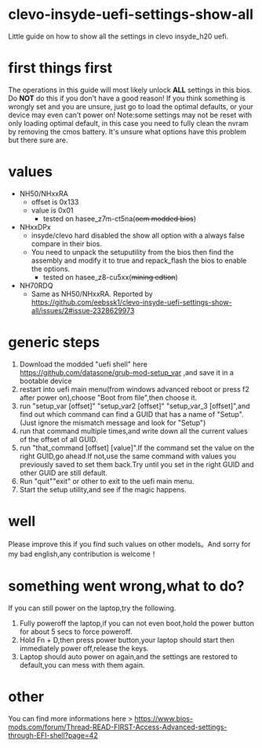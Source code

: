 # clevo-insyde-uefi-settings-show-all
Little guide on how to show all the settings in clevo insyde_h20 uefi.

# first things first
The operations in this guide will most likely unlock __ALL__ settings in this bios. Do __NOT__ do this if you don't have a good reason!
If you think something is wrongly set and you are unsure, just go to load the optimal defaults, or your device may even can't power on!
Note:some settings may not be reset with only loading optimal default, in this case you need to fully clean the nvram by removing the cmos battery.
It's unsure what options have this problem but there sure are.

# values
+ NH50/NHxxRA
    + offset is 0x133
    + value is 0x01
      + tested on hasee_z7m-ct5na(~~oem modded bios~~)
+ NHxxDPx
    + insyde/clevo hard disabled the show all option with a always false compare in their bios.
    + You need to unpack the setuputility from the bios then find the assembly and modify it to true and repack_flash the bios to enable the options. 
      + tested on hasee_z8-cu5xx(~~mining edtion~~)
+ NH70RDQ
    + Same as NH50/NHxxRA. Reported by https://github.com/eebssk1/clevo-insyde-uefi-settings-show-all/issues/2#issue-2328629973

# generic steps
1.  Download the modded "uefi shell" here https://github.com/datasone/grub-mod-setup_var ,and save it in a bootable device
2.  restart into uefi main menu(from windows advanced reboot or press f2 after power on),choose "Boot from file",then choose it.
3.  run "setup_var [offset]" "setup_var2 [offset]" "setup_var_3 [offset]",and find out which command can find a GUID that has a name of "Setup".(Just ignore the mismatch message and look for "Setup")
4. run that command multiple times,and write down all the current values of the offset of all GUID.
5. run "that_command [offset] [value]".If the command set the value on the right GUID,go ahead.If not,use the same command with values you previously saved to set them back.Try until you set in the right GUID and other GUID are still default.
6. Run "quit""exit" or other to exit to the uefi main menu.
7. Start the setup utility,and see if the magic happens.

# well
Please improve this if you find such values on other models。And sorry for my bad english,any contribution is welcome！

# something went wrong,what to do?
If you can still power on the laptop,try the following.
1. Fully poweroff the laptop,if you can not even boot,hold the power button for about 5 secs to force poweroff.
2. Hold Fn + D,then press power button,your laptop should start then immediately power off,release the keys.
3. Laptop should auto power on again,and the settings are restored to default,you can mess with them again.

# other
You can find more informations here > https://www.bios-mods.com/forum/Thread-READ-FIRST-Access-Advanced-settings-through-EFI-shell?page=42
